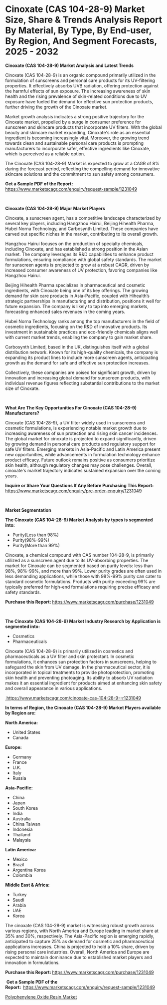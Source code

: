 <p><h1>Cinoxate (CAS 104-28-9) Market Size, Share & Trends Analysis Report By Material, By Type, By End-user, By Region, And Segment Forecasts, 2025 - 2032</h1></p><p><strong>Cinoxate (CAS 104-28-9) Market Analysis and Latest Trends</strong></p>
<p><p>Cinoxate (CAS 104-28-9) is an organic compound primarily utilized in the formulation of sunscreens and personal care products for its UV-filtering properties. It effectively absorbs UVB radiation, offering protection against the harmful effects of sun exposure. The increasing awareness of skin health and the rising prevalence of skin-related conditions due to UV exposure have fueled the demand for effective sun protection products, further driving the growth of the Cinoxate market.</p><p>Market growth analysis indicates a strong positive trajectory for the Cinoxate market, propelled by a surge in consumer preference for sunscreen and skincare products that incorporate UV filters. With the global beauty and skincare market expanding, Cinoxate's role as an essential ingredient is becoming increasingly vital. Moreover, the growing trend towards clean and sustainable personal care products is prompting manufacturers to incorporate safer, effective ingredients like Cinoxate, which is perceived as a reliable option. </p><p>The Cinoxate (CAS 104-28-9) Market is expected to grow at a CAGR of 8% during the forecast period, reflecting the compelling demand for innovative skincare solutions and the commitment to sun safety among consumers.</p></p>
<p><strong>Get a Sample PDF of the Report:&nbsp;</strong> <a href="https://www.marketscagr.com/enquiry/request-sample/1231049?utm_campaign=2097&utm_medium=2&utm_source=Github&utm_content=ia&utm_term=03022025&utm_id=cinoxate-cas-104-28-9">https://www.marketscagr.com/enquiry/request-sample/1231049</a></p>
<p>&nbsp;</p>
<p><strong>Cinoxate (CAS 104-28-9) Major Market Players</strong></p>
<p><p>Cinoxate, a sunscreen agent, has a competitive landscape characterized by several key players, including Hangzhou Hairui, Beijing Hihealth Pharma, Hubei Norna Technology, and Carbosynth Limited. These companies have carved out specific niches in the market, contributing to its overall growth.</p><p>Hangzhou Hairui focuses on the production of specialty chemicals, including Cinoxate, and has established a strong position in the Asian market. The company leverages its R&D capabilities to enhance product formulations, ensuring compliance with global safety standards. The market for sunscreen agents is projected to grow at a robust CAGR, driven by increased consumer awareness of UV protection, favoring companies like Hangzhou Hairui.</p><p>Beijing Hihealth Pharma specializes in pharmaceutical and cosmetic ingredients, with Cinoxate being one of its key offerings. The growing demand for skin care products in Asia-Pacific, coupled with Hihealth’s strategic partnerships in manufacturing and distribution, positions it well for future expansion. The company is likely to tap into emerging markets, forecasting enhanced sales revenues in the coming years.</p><p>Hubei Norna Technology ranks among the top manufacturers in the field of cosmetic ingredients, focusing on the R&D of innovative products. Its investment in sustainable practices and eco-friendly chemicals aligns well with current market trends, enabling the company to gain market share.</p><p>Carbosynth Limited, based in the UK, distinguishes itself with a global distribution network. Known for its high-quality chemicals, the company is expanding its product lines to include more sunscreen agents, anticipating growth as the demand for safe and effective sun protection increases. </p><p>Collectively, these companies are poised for significant growth, driven by innovation and increasing global demand for sunscreen products, with individual revenue figures reflecting substantial contributions to the market size of Cinoxate.</p></p>
<p>&nbsp;</p>
<p><strong>What Are The Key Opportunities For Cinoxate (CAS 104-28-9) Manufacturers?</strong></p>
<p><p>Cinoxate (CAS 104-28-9), a UV filter widely used in sunscreens and cosmetic formulations, is experiencing notable market growth due to increasing awareness of sun protection and rising skin cancer incidences. The global market for cinoxate is projected to expand significantly, driven by growing demand in personal care products and regulatory support for safe UV filters. Emerging markets in Asia-Pacific and Latin America present new opportunities, while advancements in formulation technology enhance product efficacy. Future outlook remains positive as consumers prioritize skin health, although regulatory changes may pose challenges. Overall, cinoxate's market trajectory indicates sustained expansion over the coming years.</p></p>
<p><strong>Inquire or Share Your Questions If Any Before Purchasing This Report:</strong> <a href="https://www.marketscagr.com/enquiry/pre-order-enquiry/1231049?utm_campaign=2097&utm_medium=2&utm_source=Github&utm_content=ia&utm_term=03022025&utm_id=cinoxate-cas-104-28-9">https://www.marketscagr.com/enquiry/pre-order-enquiry/1231049</a></p>
<p>&nbsp;</p>
<p><strong>Market Segmentation</strong></p>
<p><strong>The Cinoxate (CAS 104-28-9) Market Analysis by types is segmented into:</strong></p>
<p><ul><li>Purity(Less than 98%)</li><li>Purity(98%-99%)</li><li>Purity(More than 99%)</li></ul></p>
<p><p>Cinoxate, a chemical compound with CAS number 104-28-9, is primarily utilized as a sunscreen agent due to its UV-absorbing properties. The market for Cinoxate can be segmented based on purity levels: less than 98%, 98%-99%, and more than 99%. Lower purity grades are often used in less demanding applications, while those with 98%-99% purity can cater to standard cosmetic formulations. Products with purity exceeding 99% are typically preferred for high-end formulations requiring precise efficacy and safety standards.</p></p>
<p><strong>Purchase this Report:&nbsp;</strong><a href="https://www.marketscagr.com/purchase/1231049?utm_campaign=2097&utm_medium=2&utm_source=Github&utm_content=ia&utm_term=03022025&utm_id=cinoxate-cas-104-28-9">https://www.marketscagr.com/purchase/1231049</a></p>
<p>&nbsp;</p>
<p><strong>The Cinoxate (CAS 104-28-9) Market Industry Research by Application is segmented into:</strong></p>
<p><ul><li>Cosmetics</li><li>Pharmaceuticals</li></ul></p>
<p><p>Cinoxate (CAS 104-28-9) is primarily utilized in cosmetics and pharmaceuticals as a UV filter and skin protectant. In cosmetic formulations, it enhances sun protection factors in sunscreens, helping to safeguard the skin from UV damage. In the pharmaceutical sector, it is incorporated in topical treatments to provide photoprotection, promoting skin health and preventing photoaging. Its ability to absorb UV radiation makes it an essential ingredient for products aimed at enhancing skin safety and overall appearance in various applications.</p></p>
<p><a href="https://www.marketscagr.com/cinoxate-cas-104-28-9--r1231049?utm_campaign=2097&utm_medium=2&utm_source=Github&utm_content=ia&utm_term=03022025&utm_id=cinoxate-cas-104-28-9">&nbsp;https://www.marketscagr.com/cinoxate-cas-104-28-9--r1231049</a></p>
<p><strong>In terms of Region, the Cinoxate (CAS 104-28-9) Market Players available by Region are:</strong></p>
<p>
    <p> <strong> North America: </strong>
        <ul>
            <li>United States</li>
            <li>Canada</li>
        </ul>
        </p> 
    <p> <strong> Europe: </strong>
        <ul>
            <li>Germany</li>
            <li>France</li>
            <li>U.K.</li>
            <li>Italy</li>
            <li>Russia</li>
        </ul>
        </p> 
    <p> <strong> Asia-Pacific: </strong>
        <ul>
            <li>China</li>
            <li>Japan</li>
            <li>South Korea</li>
            <li>India</li>
            <li>Australia</li>
            <li>China Taiwan</li>
            <li>Indonesia</li>
            <li>Thailand</li>
            <li>Malaysia</li>
        </ul>
        </p> 
    <p> <strong> Latin America: </strong>
        <ul>
            <li>Mexico</li>
            <li>Brazil</li>
            <li>Argentina Korea</li>
            <li>Colombia</li>
        </ul>
        </p> 
    <p> <strong> Middle East & Africa: </strong>
        <ul>
            <li>Turkey</li>
            <li>Saudi</li>
            <li>Arabia</li>
            <li>UAE</li>
            <li>Korea</li>
        </ul>
    </p>
    </p>
<p><p>The cinoxate (CAS 104-28-9) market is witnessing robust growth across various regions, with North America and Europe leading in market share at 35% and 30%, respectively. The Asia-Pacific region is emerging rapidly, anticipated to capture 25% as demand for cosmetic and pharmaceutical applications increases. China is projected to hold a 10% share, driven by rising personal care industries. Overall, North America and Europe are expected to maintain dominance due to established market players and innovation in formulations.</p></p>
<p><strong>Purchase this Report: </strong><a href="https://www.marketscagr.com/purchase/1231049?utm_campaign=2097&utm_medium=2&utm_source=Github&utm_content=ia&utm_term=03022025&utm_id=cinoxate-cas-104-28-9">https://www.marketscagr.com/purchase/1231049</a></p>
<p>&nbsp;<strong>Get a Sample PDF of the Report:&nbsp;&nbsp;</strong><a href="https://www.marketscagr.com/enquiry/request-sample/1231049?utm_campaign=2097&utm_medium=2&utm_source=Github&utm_content=ia&utm_term=03022025&utm_id=cinoxate-cas-104-28-9">https://www.marketscagr.com/enquiry/request-sample/1231049</a></p>
<p><strong></strong></p>
<p><p><a href="https://github.com/FlorianWolf90/Market-Research-Report-List-1/blob/main/polyphenylene-oxide-resin-market.md?utm_campaign=2097&utm_medium=2&utm_source=Github&utm_content=ia&utm_term=03022025&utm_id=cinoxate-cas-104-28-9">Polyphenylene Oxide Resin Market</a></p></p>
